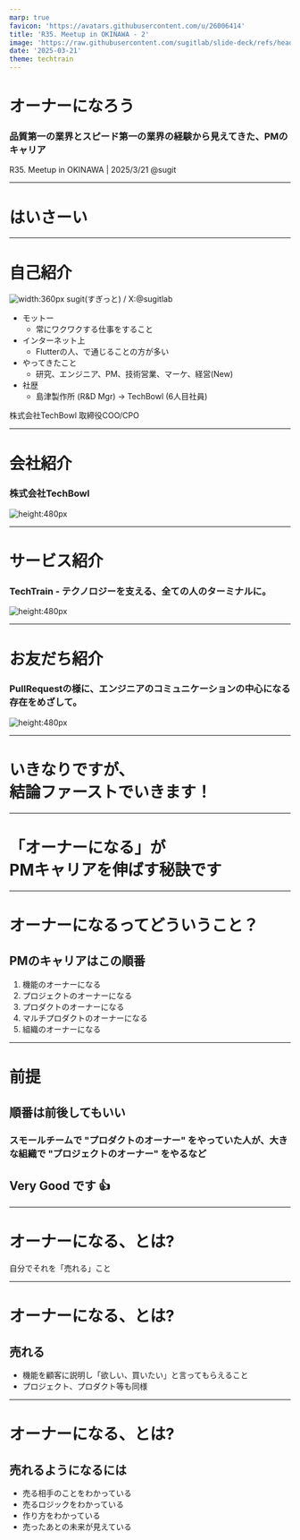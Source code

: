 ```yaml
---
marp: true
favicon: 'https://avatars.githubusercontent.com/u/26006414'
title: 'R35. Meetup in OKINAWA - 2'
image: 'https://raw.githubusercontent.com/sugitlab/slide-deck/refs/heads/main/slides/ogps/draft.png'
date: '2025-03-21'
theme: techtrain
---
```


<!-- _class: title -->
# オーナーになろう
### 品質第一の業界とスピード第一の業界の経験から見えてきた、PMのキャリア


R35. Meetup in OKINAWA | 2025/3/21
@sugit

---

<!-- _class: subtitle puru salute -->
# はいさーい

---

# 自己紹介


<div class="columns-2">

<div class="row">

![width:360px](./assets/profile.png)
sugit(すぎっと) / X:@sugitlab

</div>

<div>

- モットー
    - 常にワクワクする仕事をすること
- インターネット上
    - Flutterの人、で通じることの方が多い
- やってきたこと
    - 研究、エンジニア、PM、技術営業、マーケ、経営(New)
- 社歴
    - 島津製作所 (R&D Mgr) → TechBowl (6人目社員)

</div>
</div>

株式会社TechBowl 取締役COO/CPO

---

# 会社紹介

### 株式会社TechBowl

![height:480px](./assets/mission.png)

---

# サービス紹介

### TechTrain - テクノロジーを支える、全ての人のターミナルに。

![height:480px](./assets/service.png)

---

# お友だち紹介

### PullRequestの様に、エンジニアのコミュニケーションの中心になる存在をめざして。

![height:480px](./assets/puru-and-riku.png)

---

<!-- _class: subtitle -->

# いきなりですが、</br>結論ファーストでいきます！

---

<!-- _class: subtitle -->
# 「オーナーになる」が</br>PMキャリアを伸ばす秘訣です

---

# オーナーになるってどういうこと？
## PMのキャリアはこの順番

1. 機能のオーナーになる
1. プロジェクトのオーナーになる
1. プロダクトのオーナーになる
1. マルチプロダクトのオーナーになる
1. 組織のオーナーになる

---

# 前提
## 順番は前後してもいい

### スモールチームで "プロダクトのオーナー" をやっていた人が、大きな組織で "プロジェクトのオーナー" をやるなど

## Very Good です 👍

---

# オーナーになる、とは?

<p class="message">自分でそれを「売れる」こと </p>

---

# オーナーになる、とは?
## 売れる

- 機能を顧客に説明し「欲しい、買いたい」と言ってもらえること
- プロジェクト、プロダクト等も同様

---
# オーナーになる、とは?
## 売れるようになるには

- 売る相手のことをわかっている
- 売るロジックをわかっている
- 作り方をわかっている
- 売ったあとの未来が見えている

